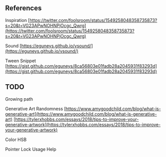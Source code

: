 ## References


Inspiration [https://twitter.com/foolsroom/status/1549258048358735873?s=20&t=VG23APwNOHNPjOcgc_Qwrg](https://twitter.com/foolsroom/status/1549258048358735873?s=20&t=VG23APwNOHNPjOcgc_Qwrg)

Sound [https://eguneys.github.io/vsound/](https://eguneys.github.io/vsound/)

Tween Snippet [https://gist.github.com/eguneys/8ca56803e01fadb28a2045931f83293d](https://gist.github.com/eguneys/8ca56803e01fadb28a2045931f83293d)



## TODO

Growing path

Generative Art Randomness
[https://www.amygoodchild.com/blog/what-is-generative-art](https://www.amygoodchild.com/blog/what-is-generative-art)
[https://tylerxhobbs.com/essays/2018/tips-to-improve-your-generative-artwork](https://tylerxhobbs.com/essays/2018/tips-to-improve-your-generative-artwork)

Color HSB

Pointer Lock Usage Help
